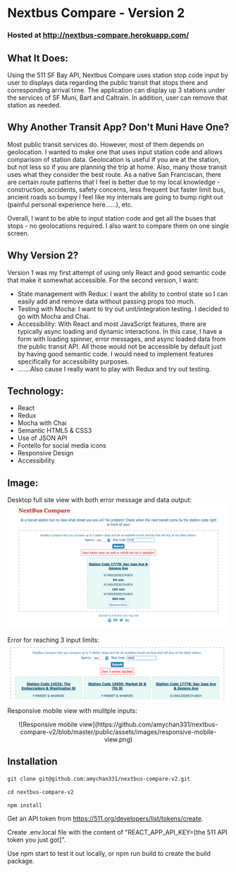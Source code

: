 # Nextbus Compare - Version 2
### Hosted at http://nextbus-compare.herokuapp.com/

## What It Does:
Using the 511 SF Bay API, Nextbus Compare uses station stop code input by user to displays data regarding the public transit that stops there and corresponding arrival time. The application can display up 3 stations under the services of SF Muni, Bart and Caltrain. In addition, user can remove that station as needed.

## Why Another Transit App? Don't Muni Have One?
Most public transit services do. However, most of them depends on geolocation. I wanted to make one that uses input station code and allows comparison of station data. Geolocation is useful if you are at the station, but not less so if you are planning the trip at home. Also, many those transit uses what they consider the best route. As a native San Franciscan, there are certain route patterns that I feel is better due to my local knowledge - construction, accidents, safety concerns, less frequent but faster limit bus, ancient roads so bumpy I feel like my internals are going to bump right out (painful personal experience here......), etc.

Overall, I want to be able to input station code and get all the buses that stops - no geolocations required. I also want to compare them on one single screen.

## Why Version 2?
Version 1 was my first attempt of using only React and good semantic code that make it somewhat accessible. For the second version, I want:
* State management with Redux: I want the ability to control state so I can easily add and remove data without passing props too much.
* Testing with Mocha: I want to try out unit/integration testing. I decided to go with Mocha and Chai.
* Accessibility: With React and most JavaScript features, there are typically async loading and dynamic interactions. In this case, I have a form with loading spinner, error messages, and async loaded data from the public transit API. All those would not be accessible by default just by having good semantic code. I would need to implement features specifically for accessibility purposes.
* .......Also cause I really want to play with Redux and try out testing.

## Technology:
* React
* Redux
* Mocha with Chai
* Semantic HTML5 & CSS3
* Use of JSON API
* Fontello for social media icons
* Responsive Design
* Accessibility

## Image:
Desktop full site view with both error message and data output:<br />
<kbd>![Desktop view](https://github.com/amychan331/nextbus-compare-v2/blob/master/public/assets/images/full-site-error-and-data-output.png)</kbd>

Error for reaching 3 input limits:<br />
<kbd>![Error message](https://github.com/amychan331/nextbus-compare-v2/blob/master/public/assets/images/error-reach-limit.png)</kbd>

Responsive mobile view with mulitple inputs:<br />
<div style="text-align: center">![Responsive mobile view](https://github.com/amychan331/nextbus-compare-v2/blob/master/public/assets/images/responsive-mobile-view.png)</div>

## Installation
```
git clone git@github.com:amychan331/nextbus-compare-v2.git
```
```
cd nextbus-compare-v2
```
```
npm install
```
Get an API token from https://511.org/developers/list/tokens/create.

Create .env.local file with the content of "REACT_APP_API_KEY=[the 511 API token you just got]".

Use npm start to test it out locally, or npm run build to create the build package.
